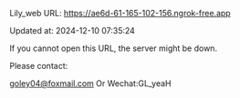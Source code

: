 Lily_web URL: https://ae6d-61-165-102-156.ngrok-free.app

Updated at: 2024-12-10 07:35:24

If you cannot open this URL, the server might be down.

Please contact: 

goley04@foxmail.com Or Wechat:GL_yeaH